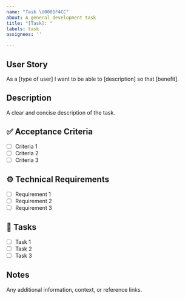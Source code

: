 ```yaml
---
name: "Task \U0001F4CC"
about: A general development task
title: "[Task]: "
labels: task
assignees: ''

---
```


## User Story

As a [type of user] I want to be able to [description] so that [benefit].

## Description

A clear and concise description of the task.

## ✅ Acceptance Criteria

- [ ] Criteria 1
- [ ] Criteria 2
- [ ] Criteria 3

## ⚙️ Technical Requirements

- [ ] Requirement 1
- [ ] Requirement 2
- [ ] Requirement 3

## 🎯 Tasks

- [ ] Task 1
- [ ] Task 2
- [ ] Task 3

## Notes
Any additional information, context, or reference links.

